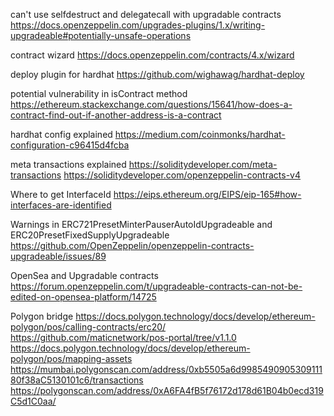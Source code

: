 can't use selfdestruct and delegatecall with upgradable contracts
https://docs.openzeppelin.com/upgrades-plugins/1.x/writing-upgradeable#potentially-unsafe-operations

contract wizard
https://docs.openzeppelin.com/contracts/4.x/wizard

deploy plugin for hardhat
https://github.com/wighawag/hardhat-deploy

potential vulnerability in isContract method
https://ethereum.stackexchange.com/questions/15641/how-does-a-contract-find-out-if-another-address-is-a-contract

hardhat config explained
https://medium.com/coinmonks/hardhat-configuration-c96415d4fcba

meta transactions explained
https://soliditydeveloper.com/meta-transactions
https://soliditydeveloper.com/openzeppelin-contracts-v4

Where to get InterfaceId
https://eips.ethereum.org/EIPS/eip-165#how-interfaces-are-identified

Warnings in ERC721PresetMinterPauserAutoIdUpgradeable and ERC20PresetFixedSupplyUpgradeable
https://github.com/OpenZeppelin/openzeppelin-contracts-upgradeable/issues/89

OpenSea and Upgradable contracts
https://forum.openzeppelin.com/t/upgradeable-contracts-can-not-be-edited-on-opensea-platform/14725

Polygon bridge
https://docs.polygon.technology/docs/develop/ethereum-polygon/pos/calling-contracts/erc20/
https://github.com/maticnetwork/pos-portal/tree/v1.1.0
https://docs.polygon.technology/docs/develop/ethereum-polygon/pos/mapping-assets
https://mumbai.polygonscan.com/address/0xb5505a6d998549090530911180f38aC5130101c6/transactions
https://polygonscan.com/address/0xA6FA4fB5f76172d178d61B04b0ecd319C5d1C0aa/